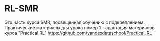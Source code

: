 # RL-SMR
Это часть курса SMR, посвященная обучению с подкреплением. 
Практические материалы для урока номер 1 - адаптация материалов курса "Practical RL" https://github.com/yandexdataschool/Practical_RL 
